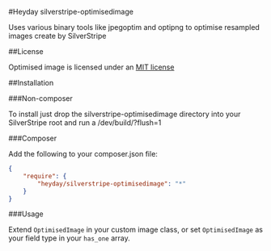 #Heyday silverstripe-optimisedimage

Uses various binary tools like jpegoptim and optipng to optimise resampled images create by SilverStripe

##License

Optimised image is licensed under an [MIT license](http://heyday.mit-license.org/)

##Installation

###Non-composer

To install just drop the silverstripe-optimisedimage directory into your SilverStripe root and run a /dev/build/?flush=1

###Composer

Add the following to your composer.json file:

```json
{
	"require": {
		"heyday/silverstripe-optimisedimage": "*"
	}
}
```

###Usage

Extend `OptimisedImage` in your custom image class, or set `OptimisedImage` as your field type in your `has_one` array.